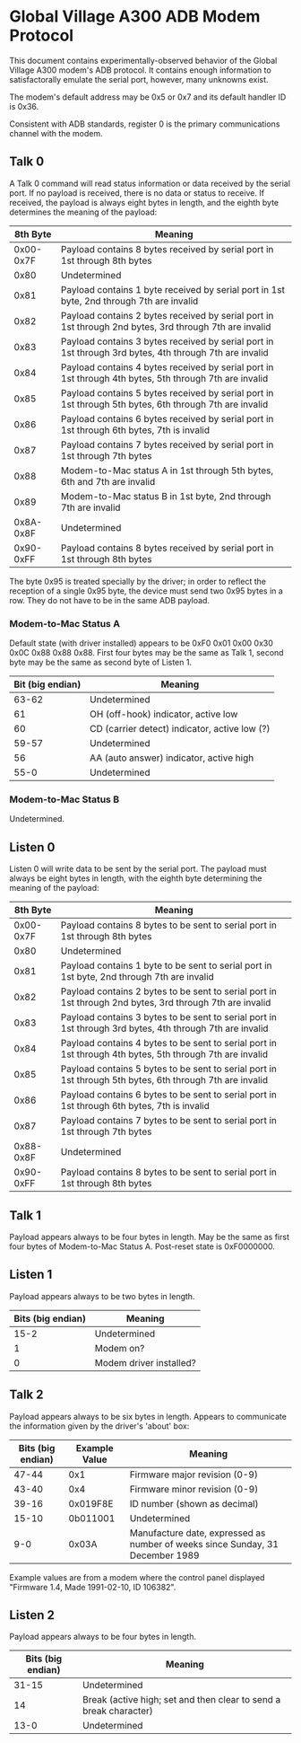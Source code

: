 # Global Village A300 ADB Modem Protocol

This document contains experimentally-observed behavior of the Global Village A300 modem's ADB protocol.  It contains enough information to satisfactorally emulate the serial port, however, many unknowns exist.

The modem's default address may be 0x5 or 0x7 and its default handler ID is 0x36.

Consistent with ADB standards, register 0 is the primary communications channel with the modem.

## Talk 0

A Talk 0 command will read status information or data received by the serial port.  If no payload is received, there is no data or status to receive.  If received, the payload is always eight bytes in length, and the eighth byte determines the meaning of the payload:

| 8th Byte  | Meaning                                                                                                |
| --------- | ------------------------------------------------------------------------------------------------------ |
| 0x00-0x7F | Payload contains 8 bytes received by serial port in 1st through 8th bytes                              |
| 0x80      | Undetermined                                                                                           |
| 0x81      | Payload contains 1 byte received by serial port in 1st byte, 2nd through 7th are invalid               |
| 0x82      | Payload contains 2 bytes received by serial port in 1st through 2nd bytes, 3rd through 7th are invalid |
| 0x83      | Payload contains 3 bytes received by serial port in 1st through 3rd bytes, 4th through 7th are invalid |
| 0x84      | Payload contains 4 bytes received by serial port in 1st through 4th bytes, 5th through 7th are invalid |
| 0x85      | Payload contains 5 bytes received by serial port in 1st through 5th bytes, 6th through 7th are invalid |
| 0x86      | Payload contains 6 bytes received by serial port in 1st through 6th bytes, 7th is invalid              |
| 0x87      | Payload contains 7 bytes received by serial port in 1st through 7th bytes                              |
| 0x88      | Modem-to-Mac status A in 1st through 5th bytes, 6th and 7th are invalid                                |
| 0x89      | Modem-to-Mac status B in 1st byte, 2nd through 7th are invalid                                         |
| 0x8A-0x8F | Undetermined                                                                                           |
| 0x90-0xFF | Payload contains 8 bytes received by serial port in 1st through 8th bytes                              |

The byte 0x95 is treated specially by the driver; in order to reflect the reception of a single 0x95 byte, the device must send two 0x95 bytes in a row.  They do not have to be in the same ADB payload.

### Modem-to-Mac Status A

Default state (with driver installed) appears to be 0xF0 0x01 0x00 0x30 0x0C 0x88 0x88 0x88.  First four bytes may be the same as Talk 1, second byte may be the same as second byte of Listen 1.

| Bit (big endian) | Meaning                                       |
| ---------------- | --------------------------------------------- |
| 63-62            | Undetermined                                  |
| 61               | OH (off-hook) indicator, active low           |
| 60               | CD (carrier detect) indicator, active low (?) |
| 59-57            | Undetermined                                  |
| 56               | AA (auto answer) indicator, active high       |
| 55-0             | Undetermined                                  |

### Modem-to-Mac Status B

Undetermined.

## Listen 0

Listen 0 will write data to be sent by the serial port.  The payload must always be eight bytes in length, with the eighth byte determining the meaning of the payload:

| 8th Byte  | Meaning                                                                                                  |
| --------- | -------------------------------------------------------------------------------------------------------- |
| 0x00-0x7F | Payload contains 8 bytes to be sent to serial port in 1st through 8th bytes                              |
| 0x80      | Undetermined                                                                                             |
| 0x81      | Payload contains 1 byte to be sent to serial port in 1st byte, 2nd through 7th are invalid               |
| 0x82      | Payload contains 2 bytes to be sent to serial port in 1st through 2nd bytes, 3rd through 7th are invalid |
| 0x83      | Payload contains 3 bytes to be sent to serial port in 1st through 3rd bytes, 4th through 7th are invalid |
| 0x84      | Payload contains 4 bytes to be sent to serial port in 1st through 4th bytes, 5th through 7th are invalid |
| 0x85      | Payload contains 5 bytes to be sent to serial port in 1st through 5th bytes, 6th through 7th are invalid |
| 0x86      | Payload contains 6 bytes to be sent to serial port in 1st through 6th bytes, 7th is invalid              |
| 0x87      | Payload contains 7 bytes to be sent to serial port in 1st through 7th bytes                              |
| 0x88-0x8F | Undetermined                                                                                             |
| 0x90-0xFF | Payload contains 8 bytes to be sent to serial port in 1st through 8th bytes                              |

## Talk 1

Payload appears always to be four bytes in length.  May be the same as first four bytes of Modem-to-Mac Status A.  Post-reset state is 0xF0000000.

## Listen 1

Payload appears always to be two bytes in length.

| Bits (big endian) | Meaning                 |
| ----------------- | ----------------------- |
| 15-2              | Undetermined            |
| 1                 | Modem on?               |
| 0                 | Modem driver installed? |

## Talk 2

Payload appears always to be six bytes in length.  Appears to communicate the information given by the driver's 'about' box:

| Bits (big endian) | Example Value | Meaning                                                                       |
| ----------------- | ------------- | ----------------------------------------------------------------------------- |
| 47-44             | 0x1           | Firmware major revision (0-9)                                                 |
| 43-40             | 0x4           | Firmware minor revision (0-9)                                                 |
| 39-16             | 0x019F8E      | ID number (shown as decimal)                                                  |
| 15-10             | 0b011001      | Undetermined                                                                  |
| 9-0               | 0x03A         | Manufacture date, expressed as number of weeks since Sunday, 31 December 1989 |

Example values are from a modem where the control panel displayed "Firmware 1.4, Made 1991-02-10, ID 106382".

## Listen 2

Payload appears always to be four bytes in length.

| Bits (big endian) | Meaning                                                           |
| ----------------- | ----------------------------------------------------------------- |
| 31-15             | Undetermined                                                      |
| 14                | Break (active high; set and then clear to send a break character) |
| 13-0              | Undetermined                                                      |
